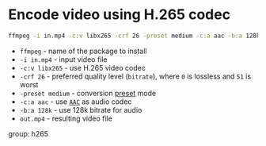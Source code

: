 # Encode video using H.265 codec

```bash
ffmpeg -i in.mp4 -c:v libx265 -crf 26 -preset medium -c:a aac -b:a 128k out.mp4
```

- `ffmpeg` - name of the package to install
- `-i in.mp4` - input video file
- `-c:v libx265` - use H.265 video codec
- `-crf 26` - preferred quality level (`bitrate`), where `0` is lossless and `51` is worst
- `-preset medium` - conversion [preset](/ffmpeg/how-to-use-presets) mode
- `-c:a aac` - use [`AAC`](/ffmpeg/encode-mp3-to-aac) as audio codec
- `-b:a 128k` - use 128k bitrate for audio
- `out.mp4` - resulting video file

group: h265


